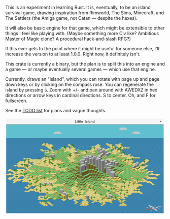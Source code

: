 This is an experiment in learning Rust. It is, eventually, to be an island
survival game, drawing inspiration from Rimworld, The Sims, Minecraft, and
The Settlers (the Amiga game, not Catan — despite the hexes).

It will also be basic engine for that game, which might be extensible to
other things I feel like playing with. (Maybe something more Civ like?
Ambitious Master of Magic clone? A procedural hack-and-slash RPG?)

If this ever gets to the point where it might be useful for someone else,
I'll increase the version to at least 1.0.0. Right now, it definitely isn't.

This crate is currently a binary, but the plan is to split this into an
engine and a game — or maybe eventually several games — which use that
engine.

Currently, draws an "island", which you can rotate with page up and page
down keys or by clicking on the compass rose. You can regenerate the island
by pressing `G`. Zoom with +/- and pan around with AWEDXZ in hex directions
or arrow keys in cardinal directions. S to center. Oh, and F for fullscreen.

See the [TODO list](TODO.md) for plans and vague thoughts.

![State of the Art](screenshots/20180121-8ee7d34.png)
